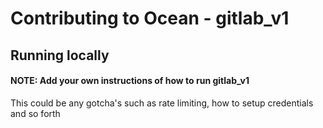 # Contributing to Ocean - gitlab_v1

## Running locally

#### NOTE: Add your own instructions of how to run gitlab_v1

This could be any gotcha's such as rate limiting, how to setup credentials and so forth
